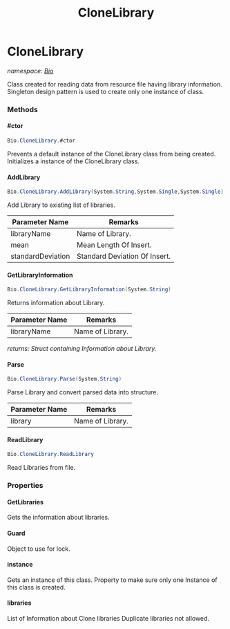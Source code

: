 ﻿---
title: CloneLibrary
---

# CloneLibrary
_namespace: [Bio](N-Bio.html)_

Class created for reading data from resource file having library information.
 Singleton design pattern is used to create only one instance of class.

### Methods

#### #ctor
```csharp
Bio.CloneLibrary.#ctor
```
Prevents a default instance of the CloneLibrary class from being created.
 Initializes a instance of the CloneLibrary class.

#### AddLibrary
```csharp
Bio.CloneLibrary.AddLibrary(System.String,System.Single,System.Single)
```
Add Library to existing list of libraries.

|Parameter Name|Remarks|
|--------------|-------|
|libraryName|Name of Library.|
|mean|Mean Length Of Insert.|
|standardDeviation|Standard Deviation Of Insert.|


#### GetLibraryInformation
```csharp
Bio.CloneLibrary.GetLibraryInformation(System.String)
```
Returns information about Library.

|Parameter Name|Remarks|
|--------------|-------|
|libraryName| Name of Library.|

_returns: Struct containing Information about Library._

#### Parse
```csharp
Bio.CloneLibrary.Parse(System.String)
```
Parse Library and convert parsed data into structure.

|Parameter Name|Remarks|
|--------------|-------|
|library|Name of Library.|


#### ReadLibrary
```csharp
Bio.CloneLibrary.ReadLibrary
```
Read Libraries from file.



### Properties

#### GetLibraries
Gets the information about libraries.
#### Guard
Object to use for lock.
#### instance
Gets an instance of this class.
 Property to make sure only one Instance of this class is created.
#### libraries
List of Information about Clone libraries
 Duplicate libraries not allowed.

